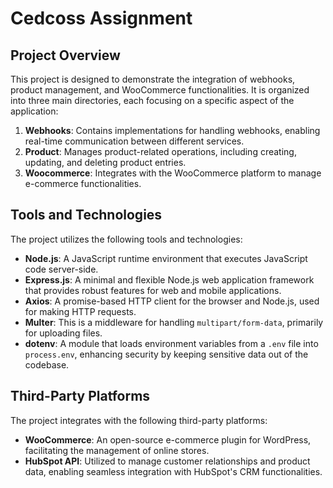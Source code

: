 # Cedcoss Assignment

## Project Overview

This project is designed to demonstrate the integration of webhooks, product management, and WooCommerce functionalities. It is organized into three main directories, each focusing on a specific aspect of the application:

1. **Webhooks**: Contains implementations for handling webhooks, enabling real-time communication between different services.
2. **Product**: Manages product-related operations, including creating, updating, and deleting product entries.
3. **Woocommerce**: Integrates with the WooCommerce platform to manage e-commerce functionalities.

## Tools and Technologies

The project utilizes the following tools and technologies:

- **Node.js**: A JavaScript runtime environment that executes JavaScript code server-side.
- **Express.js**: A minimal and flexible Node.js web application framework that provides robust features for web and mobile applications.
- **Axios**: A promise-based HTTP client for the browser and Node.js, used for making HTTP requests.
- **Multer**: This is a middleware for handling `multipart/form-data`, primarily for uploading files.
- **dotenv**: A module that loads environment variables from a `.env` file into `process.env`, enhancing security by keeping sensitive data out of the codebase.

## Third-Party Platforms

The project integrates with the following third-party platforms:

- **WooCommerce**: An open-source e-commerce plugin for WordPress, facilitating the management of online stores.
- **HubSpot API**: Utilized to manage customer relationships and product data, enabling seamless integration with HubSpot's CRM functionalities.
